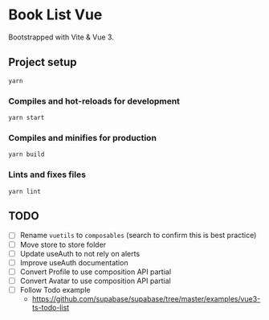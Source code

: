 # Book List Vue

Bootstrapped with Vite & Vue 3.

## Project setup

```
yarn
```

### Compiles and hot-reloads for development

```
yarn start
```

### Compiles and minifies for production

```
yarn build
```

### Lints and fixes files

```
yarn lint
```

## TODO

- [ ] Rename `vuetils` to `composables` (search to confirm this is best practice)
- [ ] Move store to store folder
- [ ] Update useAuth to not rely on alerts
- [ ] Improve useAuth documentation
- [ ] Convert Profile to use composition API partial
- [ ] Convert Avatar to use composition API partial
- [ ] Follow Todo example
  - https://github.com/supabase/supabase/tree/master/examples/vue3-ts-todo-list
